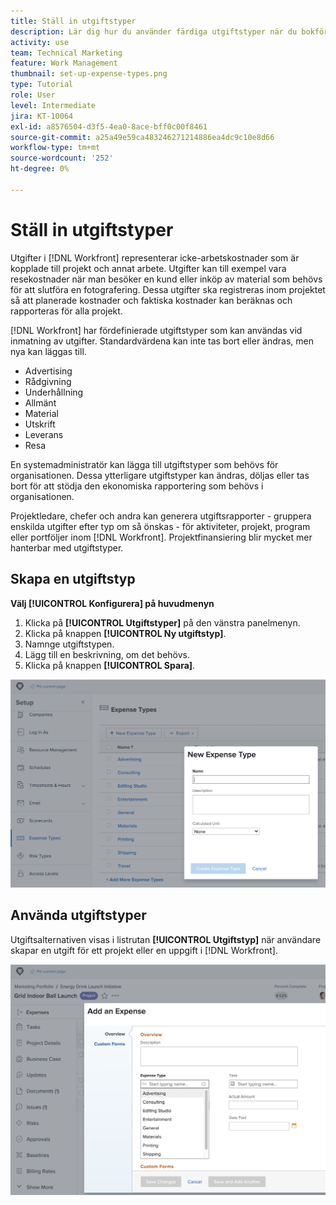 ```yaml
---
title: Ställ in utgiftstyper
description: Lär dig hur du använder färdiga utgiftstyper när du bokför utgifter och hur du skapar nya utgiftstyper.
activity: use
team: Technical Marketing
feature: Work Management
thumbnail: set-up-expense-types.png
type: Tutorial
role: User
level: Intermediate
jira: KT-10064
exl-id: a8576504-d3f5-4ea0-8ace-bff0c00f8461
source-git-commit: a25a49e59ca483246271214886ea4dc9c10e8d66
workflow-type: tm+mt
source-wordcount: '252'
ht-degree: 0%

---
```


# Ställ in utgiftstyper

Utgifter i [!DNL Workfront] representerar icke-arbetskostnader som är kopplade till projekt och annat arbete. Utgifter kan till exempel vara resekostnader när man besöker en kund eller inköp av material som behövs för att slutföra en fotografering. Dessa utgifter ska registreras inom projektet så att planerade kostnader och faktiska kostnader kan beräknas och rapporteras för alla projekt.

[!DNL Workfront] har fördefinierade utgiftstyper som kan användas vid inmatning av utgifter. Standardvärdena kan inte tas bort eller ändras, men nya kan läggas till.

* Advertising
* Rådgivning
* Underhållning
* Allmänt
* Material
* Utskrift
* Leverans
* Resa

En systemadministratör kan lägga till utgiftstyper som behövs för organisationen. Dessa ytterligare utgiftstyper kan ändras, döljas eller tas bort för att stödja den ekonomiska rapportering som behövs i organisationen.

Projektledare, chefer och andra kan generera utgiftsrapporter - gruppera enskilda utgifter efter typ om så önskas - för aktiviteter, projekt, program eller portföljer inom [!DNL Workfront]. Projektfinansiering blir mycket mer hanterbar med utgiftstyper.

## Skapa en utgiftstyp

**Välj [!UICONTROL Konfigurera] på huvudmenyn**

1. Klicka på **[!UICONTROL Utgiftstyper]** på den vänstra panelmenyn.
1. Klicka på knappen **[!UICONTROL Ny utgiftstyp]**.
1. Namnge utgiftstypen.
1. Lägg till en beskrivning, om det behövs.
1. Klicka på knappen **[!UICONTROL Spara]**.

![En bild på hur du skapar en ny [!UICONTROL utgiftstyp]](assets/setting-up-finances-6.png)

## Använda utgiftstyper

Utgiftsalternativen visas i listrutan **[!UICONTROL Utgiftstyp]** när användare skapar en utgift för ett projekt eller en uppgift i [!DNL Workfront].

![En bild på hur du lägger till en ny utgift](assets/setting-up-finances-7.png)
